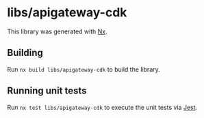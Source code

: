 # libs/apigateway-cdk

This library was generated with [Nx](https://nx.dev).

## Building

Run `nx build libs/apigateway-cdk` to build the library.

## Running unit tests

Run `nx test libs/apigateway-cdk` to execute the unit tests via [Jest](https://jestjs.io).

